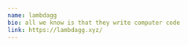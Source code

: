 ```yaml
---
name: lambdagg
bio: all we know is that they write computer code
link: https://lambdagg.xyz/
---
```

